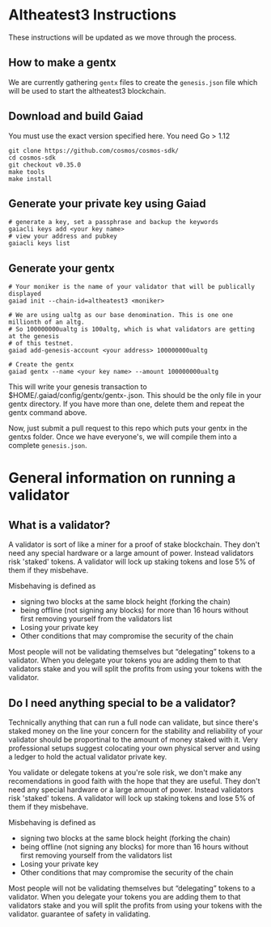 # Altheatest3 Instructions

These instructions will be updated as we move through the process.

## How to make a gentx

We are currently gathering `gentx` files to create the `genesis.json` file which will be used to start the altheatest3 blockchain.

## Download and build Gaiad

You must use the exact version specified here. You need Go > 1.12

```
git clone https://github.com/cosmos/cosmos-sdk/
cd cosmos-sdk
git checkout v0.35.0
make tools
make install
```

## Generate your private key using Gaiad

```
# generate a key, set a passphrase and backup the keywords
gaiacli keys add <your key name>
# view your address and pubkey
gaiacli keys list
```

## Generate your gentx

```
# Your moniker is the name of your validator that will be publically displayed
gaiad init --chain-id=altheatest3 <moniker>

# We are using ualtg as our base denomination. This is one one millionth of an altg.
# So 100000000ualtg is 100altg, which is what validators are getting at the genesis
# of this testnet.
gaiad add-genesis-account <your address> 100000000ualtg

# Create the gentx
gaiad gentx --name <your key name> --amount 100000000ualtg
```

This will write your genesis transaction to \$HOME/.gaiad/config/gentx/gentx-<gen-tx-hash>.json. This should be the only file in your gentx directory. If you have more than one, delete them and repeat the gentx command above.

Now, just submit a pull request to this repo which puts your gentx in the gentxs folder. Once we have everyone's, we will compile them into a complete `genesis.json`.

# General information on running a validator

## What is a validator?

A validator is sort of like a miner for a proof of stake blockchain. They don't need any special hardware or a large amount of power. Instead validators risk 'staked' tokens. A validator will lock up staking tokens and lose 5% of them if they misbehave.

Misbehaving is defined as

- signing two blocks at the same block height (forking the chain)
- being offline (not signing any blocks) for more than 16 hours without first removing yourself from the validators list
- Losing your private key
- Other conditions that may compromise the security of the chain

Most people will not be validating themselves but “delegating” tokens to a validator. When you delegate your tokens you are adding them to that validators stake and you will split the profits from using your tokens with the validator.

## Do I need anything special to be a validator?

Technically anything that can run a full node can validate, but since there's staked money on the line your concern for the stability and reliability of your validator should be proportinal to the amount of money staked with it. Very professional setups suggest colocating your own physical server and using a ledger to hold the actual validator private key.

You validate or delegate tokens at you're sole risk, we don't make any recomendations in good faith with the hope that they are useful. They don't need any special hardware or a large amount of power. Instead validators risk 'staked' tokens. A validator will lock up staking tokens and lose 5% of them if they misbehave.

Misbehaving is defined as

- signing two blocks at the same block height (forking the chain)
- being offline (not signing any blocks) for more than 16 hours without first removing yourself from the validators list
- Losing your private key
- Other conditions that may compromise the security of the chain

Most people will not be validating themselves but “delegating” tokens to a validator. When you delegate your tokens you are adding them to that validators stake and you will split the profits from using your tokens with the validator.
guarantee of safety in validating.
